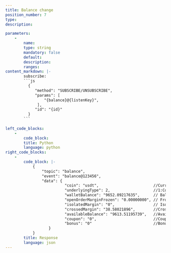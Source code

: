 ```yaml
---
title: Balance change
position_number: 7
type:
description: 

parameters:
    -
        name:
        type: string
        mandatory: false
        default:
        description:
        ranges:
content_markdown: |-
        subscribe:
        ```js
          {
             "method": "SUBSCRIBE/UNSUBSCRIBE",
             "params": [
                 "{balance}@{listenKey}",
              ],
             "id": "{id}"
          }
        ```
  
left_code_blocks:
    -
        code_block:
        title: Python
        language: python
right_code_blocks:
    -
        code_block: |-
            {
                "topic": "balance", 
                "event": "balance@123456", 
                "data": {
                          "coin": "usdt",                        //Currency
                          "underlyingType": 2,                   //1:Coin-M,2:USDT-M
                          "walletBalance": "9652.09217635",      // Balance
                          "openOrderMarginFrozen": "0.00000000", // Frozen order
                          "isolatedMargin": "0",                 // Isolated Margin
                          "crossedMargin": "38.58021896",        //Crossed Margin
                          "availableBalance": "9613.51195739",   //Available Balance
                          "coupon": "0",                         //Coupon
                          "bonus": "0"                           //Bonus
                   }  
            }
        title: Response
        language: json
---
```


